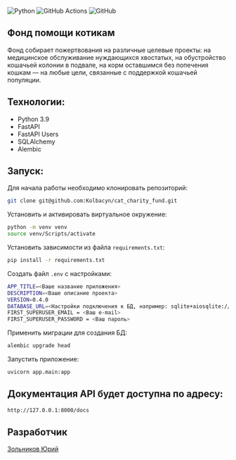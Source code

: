 ![Python](https://img.shields.io/badge/python-3670A0?style=for-the-badge&logo=python&logoColor=ffdd54) ![GitHub Actions](https://img.shields.io/badge/github%20actions-%232671E5.svg?style=for-the-badge&logo=githubactions&logoColor=white) ![GitHub](https://img.shields.io/badge/github-%23121011.svg?style=for-the-badge&logo=github&logoColor=white)

## Фонд помощи котикам

Фонд собирает пожертвования на различные целевые проекты: на медицинское обслуживание нуждающихся хвостатых, на обустройство кошачьей колонии в подвале, на корм оставшимся без попечения кошкам — на любые цели, связанные с поддержкой кошачьей популяции.

## Технологии:

- Python 3.9
- FastAPI
- FastAPI Users
- SQLAlchemy
- Alembic

## Запуск:

Для начала работы необходимо клонировать репозиторий:

```bash
git clone git@github.com:Kolbacyn/cat_charity_fund.git
```

Установить и активировать виртуальное окружение:

```bash
python -m venv venv
source venv/Scripts/activate
```

Установить зависимости из файла `requirements.txt`:

```bash
pip install -r requirements.txt
```

Создать файл `.env` с настройками:

```bash
APP_TITLE=<Ваше название приложения>
DESCRIPTION=<Ваше описание проекта>
VERSION=0.4.0
DATABASE_URL=<Настройки подключения к БД, например: sqlite+aiosqlite:///./development.db>
FIRST_SUPERUSER_EMAIL = <Ваш e-mail>
FIRST_SUPERUSER_PASSWORD = <Ваш пароль>
```

Применить миграции для создания БД:

```bash
alembic upgrade head
```

Запустить приложение:

```bash
uvicorn app.main:app
```

## Документация API будет доступна по адресу:

```bash
http://127.0.0.1:8000/docs
```

## Разработчик

[Зольников Юрий](https://github.com/Kolbacyn/)